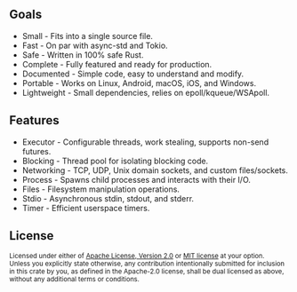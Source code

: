 ## Goals

* Small - Fits into a single source file.
* Fast - On par with async-std and Tokio.
* Safe - Written in 100% safe Rust.
* Complete - Fully featured and ready for production.
* Documented - Simple code, easy to understand and modify.
* Portable - Works on Linux, Android, macOS, iOS, and Windows.
* Lightweight - Small dependencies, relies on epoll/kqueue/WSApoll.

## Features

* Executor - Configurable threads, work stealing, supports non-send futures.
* Blocking - Thread pool for isolating blocking code.
* Networking - TCP, UDP, Unix domain sockets, and custom files/sockets.
* Process - Spawns child processes and interacts with their I/O.
* Files - Filesystem manipulation operations.
* Stdio - Asynchronous stdin, stdout, and stderr.
* Timer - Efficient userspace timers.

## License

<sup>
Licensed under either of <a href="LICENSE-APACHE">Apache License, Version
2.0</a> or <a href="LICENSE-MIT">MIT license</a> at your option.
</sup>

<br/>

<sub>
Unless you explicitly state otherwise, any contribution intentionally submitted
for inclusion in this crate by you, as defined in the Apache-2.0 license, shall
be dual licensed as above, without any additional terms or conditions.
</sub>
